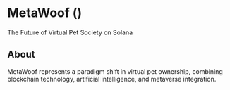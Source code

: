 # MetaWoof ()
The Future of Virtual Pet Society on Solana

## About
MetaWoof represents a paradigm shift in virtual pet ownership, combining blockchain technology, artificial intelligence, and metaverse integration.
